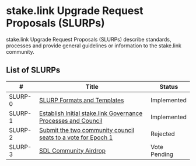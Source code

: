 # stake.link Upgrade Request Proposals (SLURPs)


stake.link Upgrade Request Proposals (SLURPs) describe standards, processes and provide general guidelines or information to the stake.link community.

## List of SLURPs

| # | Title | Status | 
| ----------- | ----------- | ----------- | 
| SLURP-0 | [SLURP Formats and Templates](SLURPs/SLURP-0.md) | Implemented |
| SLURP-1 | [Establish Initial stake.link Governance Processes and Council](SLURPs/SLURP-1.md) | Implemented |
| SLURP-2 | [Submit the two community council seats to a vote for Epoch 1](SLURPs/SLURP-2.md) | Rejected |
| SLURP-3 | [SDL Community Airdrop](SLURPs/SLURP-3.md) | Vote Pending |
